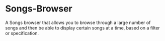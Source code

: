 # Songs-Browser
A Songs browser that allows you to browse through a large number of songs and then be able to display certain songs at a time, based on a filter or specification.
